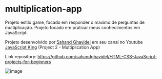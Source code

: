 # multiplication-app

Projeto estilo game, focado em responder o maximo de perguntas de multiplicação. Projeto focado em praticar meus conhecimentos em JavaScript.

Projeto desenvolvido por [Sahand Ghavidel](https://github.com/sahandghavidel) em seu canal no Youtube [JavaScript King](https://www.youtube.com/watch?v=EWv2jnhZErc&t=185s) (Project 2 - Multiplication App)

Link repository: https://github.com/sahandghavidel/HTML-CSS-JavaScript-projects-for-beginners

![image](https://github.com/kervines/multiplication-app/assets/57775586/9d67438e-caf9-4cb3-a119-8357513d6f83)
